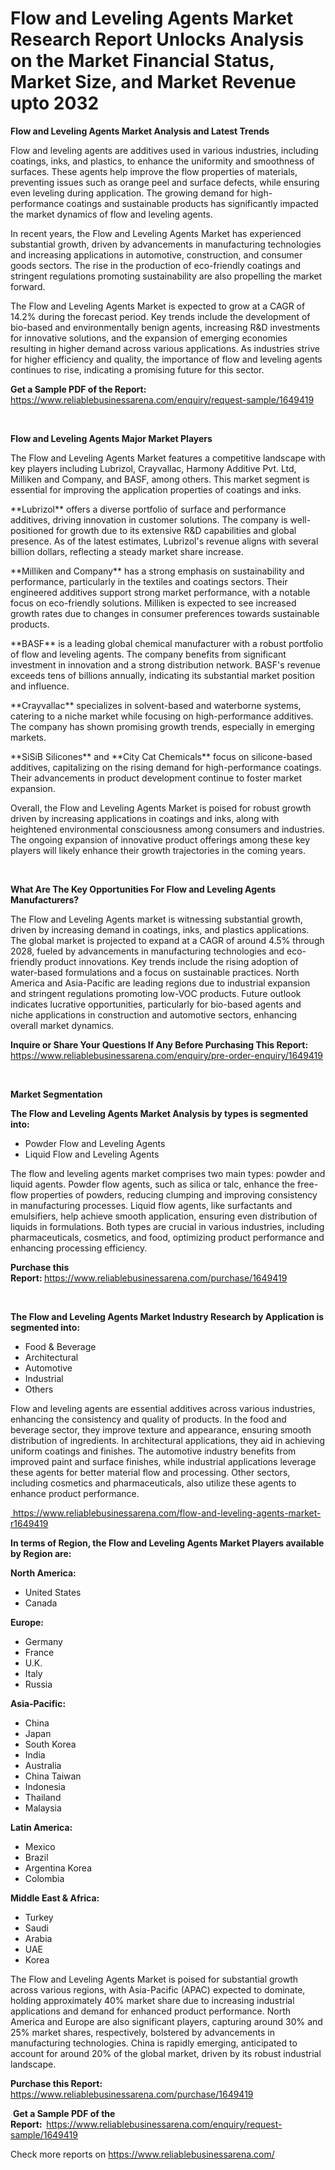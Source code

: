 <p><h1>Flow and Leveling Agents Market Research Report Unlocks Analysis on the Market Financial Status, Market Size, and Market Revenue upto 2032</h1></p><p><strong>Flow and Leveling Agents Market Analysis and Latest Trends</strong></p>
<p><p>Flow and leveling agents are additives used in various industries, including coatings, inks, and plastics, to enhance the uniformity and smoothness of surfaces. These agents help improve the flow properties of materials, preventing issues such as orange peel and surface defects, while ensuring even leveling during application. The growing demand for high-performance coatings and sustainable products has significantly impacted the market dynamics of flow and leveling agents.</p><p>In recent years, the Flow and Leveling Agents Market has experienced substantial growth, driven by advancements in manufacturing technologies and increasing applications in automotive, construction, and consumer goods sectors. The rise in the production of eco-friendly coatings and stringent regulations promoting sustainability are also propelling the market forward.</p><p>The Flow and Leveling Agents Market is expected to grow at a CAGR of 14.2% during the forecast period. Key trends include the development of bio-based and environmentally benign agents, increasing R&D investments for innovative solutions, and the expansion of emerging economies resulting in higher demand across various applications. As industries strive for higher efficiency and quality, the importance of flow and leveling agents continues to rise, indicating a promising future for this sector.</p></p>
<p><strong>Get a Sample PDF of the Report:&nbsp;</strong> <a href="https://www.reliablebusinessarena.com/enquiry/request-sample/1649419?utm_campaign=3535&utm_medium=2&utm_source=Github&utm_content=ia&utm_term=26032025&utm_id=flow-and-leveling-agents">https://www.reliablebusinessarena.com/enquiry/request-sample/1649419</a></p>
<p>&nbsp;</p>
<p><strong>Flow and Leveling Agents Major Market Players</strong></p>
<p><p>The Flow and Leveling Agents Market features a competitive landscape with key players including Lubrizol, Crayvallac, Harmony Additive Pvt. Ltd, Milliken and Company, and BASF, among others. This market segment is essential for improving the application properties of coatings and inks.</p><p>**Lubrizol** offers a diverse portfolio of surface and performance additives, driving innovation in customer solutions. The company is well-positioned for growth due to its extensive R&D capabilities and global presence. As of the latest estimates, Lubrizol's revenue aligns with several billion dollars, reflecting a steady market share increase.</p><p>**Milliken and Company** has a strong emphasis on sustainability and performance, particularly in the textiles and coatings sectors. Their engineered additives support strong market performance, with a notable focus on eco-friendly solutions. Milliken is expected to see increased growth rates due to changes in consumer preferences towards sustainable products.</p><p>**BASF** is a leading global chemical manufacturer with a robust portfolio of flow and leveling agents. The company benefits from significant investment in innovation and a strong distribution network. BASF's revenue exceeds tens of billions annually, indicating its substantial market position and influence.</p><p>**Crayvallac** specializes in solvent-based and waterborne systems, catering to a niche market while focusing on high-performance additives. The company has shown promising growth trends, especially in emerging markets.</p><p>**SiSiB Silicones** and **City Cat Chemicals** focus on silicone-based additives, capitalizing on the rising demand for high-performance coatings. Their advancements in product development continue to foster market expansion.</p><p>Overall, the Flow and Leveling Agents Market is poised for robust growth driven by increasing applications in coatings and inks, along with heightened environmental consciousness among consumers and industries. The ongoing expansion of innovative product offerings among these key players will likely enhance their growth trajectories in the coming years.</p></p>
<p>&nbsp;</p>
<p><strong>What Are The Key Opportunities For Flow and Leveling Agents Manufacturers?</strong></p>
<p><p>The Flow and Leveling Agents market is witnessing substantial growth, driven by increasing demand in coatings, inks, and plastics applications. The global market is projected to expand at a CAGR of around 4.5% through 2028, fueled by advancements in manufacturing technologies and eco-friendly product innovations. Key trends include the rising adoption of water-based formulations and a focus on sustainable practices. North America and Asia-Pacific are leading regions due to industrial expansion and stringent regulations promoting low-VOC products. Future outlook indicates lucrative opportunities, particularly for bio-based agents and niche applications in construction and automotive sectors, enhancing overall market dynamics.</p></p>
<p><strong>Inquire or Share Your Questions If Any Before Purchasing This Report:</strong> <a href="https://www.reliablebusinessarena.com/enquiry/pre-order-enquiry/1649419?utm_campaign=3535&utm_medium=2&utm_source=Github&utm_content=ia&utm_term=26032025&utm_id=flow-and-leveling-agents">https://www.reliablebusinessarena.com/enquiry/pre-order-enquiry/1649419</a></p>
<p>&nbsp;</p>
<p><strong>Market Segmentation</strong></p>
<p><strong>The Flow and Leveling Agents Market Analysis by types is segmented into:</strong></p>
<p><ul><li>Powder Flow and Leveling Agents</li><li>Liquid Flow and Leveling Agents</li></ul></p>
<p><p>The flow and leveling agents market comprises two main types: powder and liquid agents. Powder flow agents, such as silica or talc, enhance the free-flow properties of powders, reducing clumping and improving consistency in manufacturing processes. Liquid flow agents, like surfactants and emulsifiers, help achieve smooth application, ensuring even distribution of liquids in formulations. Both types are crucial in various industries, including pharmaceuticals, cosmetics, and food, optimizing product performance and enhancing processing efficiency.</p></p>
<p><strong>Purchase this Report:&nbsp;</strong><a href="https://www.reliablebusinessarena.com/purchase/1649419?utm_campaign=3535&utm_medium=2&utm_source=Github&utm_content=ia&utm_term=26032025&utm_id=flow-and-leveling-agents">https://www.reliablebusinessarena.com/purchase/1649419</a></p>
<p>&nbsp;</p>
<p><strong>The Flow and Leveling Agents Market Industry Research by Application is segmented into:</strong></p>
<p><ul><li>Food & Beverage</li><li>Architectural</li><li>Automotive</li><li>Industrial</li><li>Others</li></ul></p>
<p><p>Flow and leveling agents are essential additives across various industries, enhancing the consistency and quality of products. In the food and beverage sector, they improve texture and appearance, ensuring smooth distribution of ingredients. In architectural applications, they aid in achieving uniform coatings and finishes. The automotive industry benefits from improved paint and surface finishes, while industrial applications leverage these agents for better material flow and processing. Other sectors, including cosmetics and pharmaceuticals, also utilize these agents to enhance product performance.</p></p>
<p><a href="https://www.reliablebusinessarena.com/flow-and-leveling-agents-market-r1649419?utm_campaign=3535&utm_medium=2&utm_source=Github&utm_content=ia&utm_term=26032025&utm_id=flow-and-leveling-agents">&nbsp;https://www.reliablebusinessarena.com/flow-and-leveling-agents-market-r1649419</a></p>
<p><strong>In terms of Region, the Flow and Leveling Agents Market Players available by Region are:</strong></p>
<p>
    <p> <strong> North America: </strong>
        <ul>
            <li>United States</li>
            <li>Canada</li>
        </ul>
        </p> 
    <p> <strong> Europe: </strong>
        <ul>
            <li>Germany</li>
            <li>France</li>
            <li>U.K.</li>
            <li>Italy</li>
            <li>Russia</li>
        </ul>
        </p> 
    <p> <strong> Asia-Pacific: </strong>
        <ul>
            <li>China</li>
            <li>Japan</li>
            <li>South Korea</li>
            <li>India</li>
            <li>Australia</li>
            <li>China Taiwan</li>
            <li>Indonesia</li>
            <li>Thailand</li>
            <li>Malaysia</li>
        </ul>
        </p> 
    <p> <strong> Latin America: </strong>
        <ul>
            <li>Mexico</li>
            <li>Brazil</li>
            <li>Argentina Korea</li>
            <li>Colombia</li>
        </ul>
        </p> 
    <p> <strong> Middle East & Africa: </strong>
        <ul>
            <li>Turkey</li>
            <li>Saudi</li>
            <li>Arabia</li>
            <li>UAE</li>
            <li>Korea</li>
        </ul>
    </p>
    </p>
<p><p>The Flow and Leveling Agents Market is poised for substantial growth across various regions, with Asia-Pacific (APAC) expected to dominate, holding approximately 40% market share due to increasing industrial applications and demand for enhanced product performance. North America and Europe are also significant players, capturing around 30% and 25% market shares, respectively, bolstered by advancements in manufacturing technologies. China is rapidly emerging, anticipated to account for around 20% of the global market, driven by its robust industrial landscape.</p></p>
<p><strong>Purchase this Report: </strong><a href="https://www.reliablebusinessarena.com/purchase/1649419?utm_campaign=3535&utm_medium=2&utm_source=Github&utm_content=ia&utm_term=26032025&utm_id=flow-and-leveling-agents">https://www.reliablebusinessarena.com/purchase/1649419</a></p>
<p>&nbsp;<strong>Get a Sample PDF of the Report:&nbsp;&nbsp;</strong><a href="https://www.reliablebusinessarena.com/enquiry/request-sample/1649419?utm_campaign=3535&utm_medium=2&utm_source=Github&utm_content=ia&utm_term=26032025&utm_id=flow-and-leveling-agents">https://www.reliablebusinessarena.com/enquiry/request-sample/1649419</a></p>
<p><strong></strong></p>
<p>Check more reports on <a href="https://www.reliablebusinessarena.com/?utm_campaign=3535&utm_medium=2&utm_source=Github&utm_content=ia&utm_term=26032025&utm_id=flow-and-leveling-agents">https://www.reliablebusinessarena.com/</a></p>